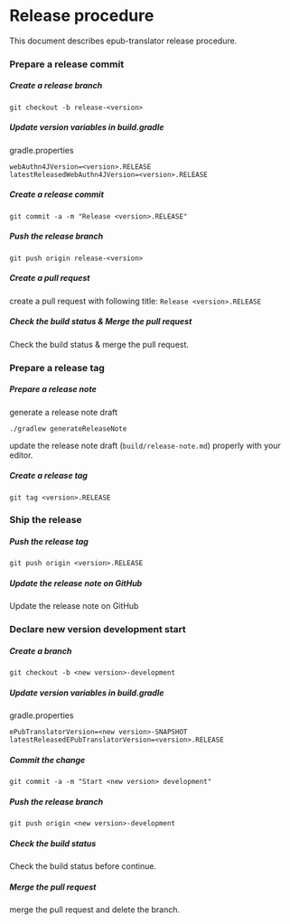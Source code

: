 # Release procedure

This document describes epub-translator release procedure.

### Prepare a release commit

##### Create a release branch

```
git checkout -b release-<version>
```

##### Update version variables in build.gradle

gradle.properties
```
webAuthn4JVersion=<version>.RELEASE
latestReleasedWebAuthn4JVersion=<version>.RELEASE
```

##### Create a release commit

```
git commit -a -m "Release <version>.RELEASE"
```

##### Push the release branch

```
git push origin release-<version>
```

##### Create a pull request

create a pull request with following title: `Release <version>.RELEASE`

##### Check the build status & Merge the pull request

Check the build status & merge the pull request.

### Prepare a release tag

##### Prepare a release note

generate a release note draft

```
./gradlew generateReleaseNote
```

update the release note draft (`build/release-note.md`) properly with your editor.

##### Create a release tag

```
git tag <version>.RELEASE
```

### Ship the release

##### Push the release tag

```
git push origin <version>.RELEASE
```

##### Update the release note on GitHub

Update the release note on GitHub

### Declare new version development start

##### Create a branch

```
git checkout -b <new version>-development
```

##### Update version variables in build.gradle

gradle.properties
```
ePubTranslatorVersion=<new version>-SNAPSHOT
latestReleasedEPubTranslatorVersion=<version>.RELEASE
```

##### Commit the change

 ```
git commit -a -m "Start <new version> development"
 ```
 
##### Push the release branch

```
git push origin <new version>-development
```

##### Check the build status

Check the build status before continue.

##### Merge the pull request

merge the pull request and delete the branch.
